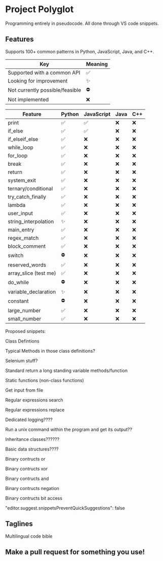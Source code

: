 # Project Polyglot

Programming entirely in pseudocode. All done through VS code snippets.

## Features

Supports 100+ common patterns in Python, JavaScript, Java, and C++.

| Key                             | Meaning  |
| ------------------------------- | -------- |
| Supported with a common API     | &#9989;  |
| Looking for improvement         | &#10024; |
| Not currently possible/feasible | &#9940;  |
| Not implemented                 | &#10060; |

| Feature               | Python   | JavaScript | Java     | C++      |
| --------------------- | -------- | ---------- | -------- | -------- |
| print                 | &#9989;  | &#9989;    | &#10060; | &#10060; |
| if_else               | &#9989;  | &#9989;    | &#10060; | &#10060; |
| if_elseif_else        | &#9989;  | &#10060;   | &#10060; | &#10060; |
| while_loop            | &#9989;  | &#10060;   | &#10060; | &#10060; |
| for_loop              | &#9989;  | &#10060;   | &#10060; | &#10060; |
| break                 | &#9989;  | &#10060;   | &#10060; | &#10060; |
| return                | &#9989;  | &#10060;   | &#10060; | &#10060; |
| system_exit           | &#9989;  | &#10060;   | &#10060; | &#10060; |
| ternary/conditional   | &#9989;  | &#10060;   | &#10060; | &#10060; |
| try_catch_finally     | &#9989;  | &#10060;   | &#10060; | &#10060; |
| lambda                | &#9989;  | &#10060;   | &#10060; | &#10060; |
| user_input            | &#9989;  | &#10060;   | &#10060; | &#10060; |
| string_interpolation  | &#10024; | &#10060;   | &#10060; | &#10060; |
| main_entry            | &#9989;  | &#10060;   | &#10060; | &#10060; |
| regex_match           | &#9989;  | &#10060;   | &#10060; | &#10060; |
| block_comment         | &#9989;  | &#10060;   | &#10060; | &#10060; |
| switch                | &#9940;  | &#10060;   | &#10060; | &#10060; |
| reserved_words        | &#9989;  | &#10060;   | &#10060; | &#10060; |
| array_slice (test me) | &#9989;  | &#10060;   | &#10060; | &#10060; |
| do_while              | &#9940;  | &#10060;   | &#10060; | &#10060; |
| variable_declaration  | &#10024; | &#10060;   | &#10060; | &#10060; |
| constant              | &#9940;  | &#10060;   | &#10060; | &#10060; |
| large_number          | &#9989;  | &#10060;   | &#10060; | &#10060; |
| small_number          | &#9989;  | &#10060;   | &#10060; | &#10060; |

Proposed snippets:

Class Defintions

Typical Methods in those class definitions?

Selenium stuff?

Standard return a long standing variable methods/function

Static functions (non-class functions)

Get input from file

Regular expressions search

Regular expressions replace

Dedicated logging????

Run a unix command within the program and get its output??

Inheritance classes??????

Basic data structures????

Binary contructs or

Binary contructs xor

Binary contructs and

Binary contructs negation

Binary contructs bit access

"editor.suggest.snippetsPreventQuickSuggestions": false

## Taglines

Multilingual code bible

## Make a pull request for something you use!